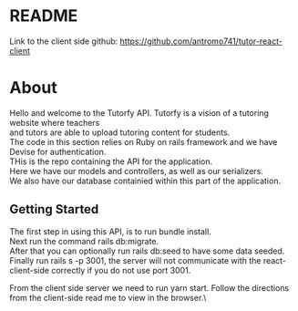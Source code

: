 # README
Link to the client side github: https://github.com/antromo741/tutor-react-client

# About
Hello and welcome to the Tutorfy API. Tutorfy is a vision of a tutoring website where teachers\
and tutors are able to upload tutoring content for students.\
The code in this section relies on Ruby on rails framework and we have Devise for authentication.\
THis is the repo containing the API for the application.\
Here we have our models and controllers, as well as our serializers.\
We also have our database containied within this part of the application.

## Getting Started
The first step in using this API, is to run bundle install.\
Next run the command rails db:migrate.\
After that you can optionally run rails db:seed to have some data seeded.\
Finally run rails s -p 3001, the server will not communicate with the react-\
client-side correctly if you do not use port 3001.

From the client side server we need to run yarn start.
Follow the directions from the client-side read me to view in the browser.\
